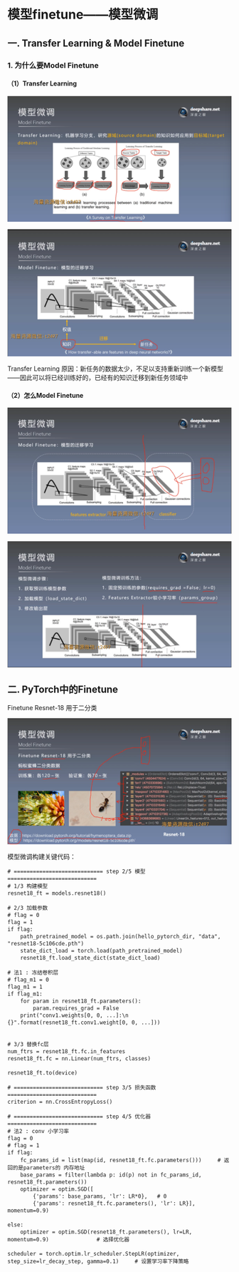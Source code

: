 # 模型finetune——模型微调
## 一. Transfer Learning & Model Finetune
### 1. 为什么要Model Finetune
#### （1）Transfer Learning
![1](docs/知识库/计算机和硬件/折叠/ai-self-learning-main/从python开始的ai学习/深度学习%20pytorch/26.%20模型finetune/pcs/1.png "1")

![2](docs/知识库/计算机和硬件/折叠/ai-self-learning-main/从python开始的ai学习/深度学习%20pytorch/26.%20模型finetune/pcs/2.png "2")

Transfer Learning 原因：新任务的数据太少，不足以支持重新训练一个新模型——因此可以将已经训练好的，已经有的知识迁移到新任务领域中
#### （2）怎么Model Finetune
![3](docs/知识库/计算机和硬件/折叠/ai-self-learning-main/从python开始的ai学习/深度学习%20pytorch/26.%20模型finetune/pcs/3.png "3")

![4](docs/知识库/计算机和硬件/折叠/ai-self-learning-main/从python开始的ai学习/深度学习%20pytorch/26.%20模型finetune/pcs/4.png "4")

## 二. PyTorch中的Finetune
Finetune Resnet-18 用于二分类

![5](docs/知识库/计算机和硬件/折叠/ai-self-learning-main/从python开始的ai学习/深度学习%20pytorch/26.%20模型finetune/pcs/5.png "5")

模型微调构建关键代码：
```
# ============================ step 2/5 模型 ============================
# 1/3 构建模型
resnet18_ft = models.resnet18()

# 2/3 加载参数
# flag = 0
flag = 1
if flag:
    path_pretrained_model = os.path.join(hello_pytorch_dir, "data", "resnet18-5c106cde.pth")
    state_dict_load = torch.load(path_pretrained_model)
    resnet18_ft.load_state_dict(state_dict_load)

# 法1 : 冻结卷积层
# flag_m1 = 0
flag_m1 = 1
if flag_m1:
    for param in resnet18_ft.parameters():
        param.requires_grad = False
    print("conv1.weights[0, 0, ...]:\n {}".format(resnet18_ft.conv1.weight[0, 0, ...]))


# 3/3 替换fc层
num_ftrs = resnet18_ft.fc.in_features
resnet18_ft.fc = nn.Linear(num_ftrs, classes)

resnet18_ft.to(device)

# ============================ step 3/5 损失函数 ============================
criterion = nn.CrossEntropyLoss()

# ============================ step 4/5 优化器 ============================
# 法2 : conv 小学习率
flag = 0
# flag = 1
if flag:
    fc_params_id = list(map(id, resnet18_ft.fc.parameters()))     # 返回的是parameters的 内存地址
    base_params = filter(lambda p: id(p) not in fc_params_id, resnet18_ft.parameters())
    optimizer = optim.SGD([
        {'params': base_params, 'lr': LR*0},   # 0
        {'params': resnet18_ft.fc.parameters(), 'lr': LR}], momentum=0.9)

else:
    optimizer = optim.SGD(resnet18_ft.parameters(), lr=LR, momentum=0.9)               # 选择优化器

scheduler = torch.optim.lr_scheduler.StepLR(optimizer, step_size=lr_decay_step, gamma=0.1)     # 设置学习率下降策略
```





